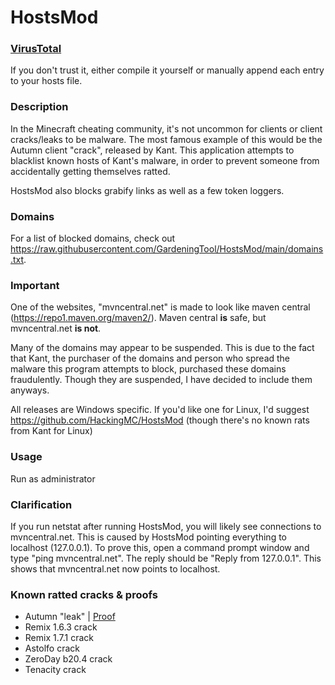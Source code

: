 # HostsMod

### [VirusTotal](https://www.virustotal.com/gui/file/ab414d0ae73f20561c4f7cd81b143979a35176f859f52c5207872ee0ccb1659b/detection)  
If you don't trust it, either compile it yourself or manually append each entry to your hosts file.  
  
### Description

In the Minecraft cheating community, it's not uncommon for clients or client cracks/leaks to be malware. The most famous example of this would be the Autumn client "crack", released by Kant. This application attempts to blacklist known hosts of Kant's malware, in order to prevent someone from accidentally getting themselves ratted.

HostsMod also blocks grabify links as well as a few token loggers.

### Domains

For a list of blocked domains, check out https://raw.githubusercontent.com/GardeningTool/HostsMod/main/domains.txt.

### Important

One of the websites, "mvncentral.net" is made to look like maven central (https://repo1.maven.org/maven2/). 
Maven central **is** safe, but mvncentral.net **is not**.


Many of the domains may appear to be suspended. This is due to the fact that Kant, the purchaser of the domains and person who spread the malware this program attempts to block, purchased these domains fraudulently. Though they are suspended, I have decided to include them anyways.

All releases are Windows specific. If you'd like one for Linux, I'd suggest https://github.com/HackingMC/HostsMod (though there's no known rats from Kant for Linux)

### Usage

Run as administrator

### Clarification

If you run netstat after running HostsMod, you will likely see connections to mvncentral.net. This is caused by HostsMod pointing everything to localhost (127.0.0.1). To prove this, open a command prompt window and type "ping mvncentral.net". The reply should be "Reply from 127.0.0.1". This shows that mvncentral.net now points to localhost.

### Known ratted cracks & proofs

- Autumn "leak" | [Proof](https://youtu.be/PBVWzWEc0jI?t=89) 
- Remix 1.6.3 crack
- Remix 1.7.1 crack
- Astolfo crack
- ZeroDay b20.4 crack
- Tenacity crack

